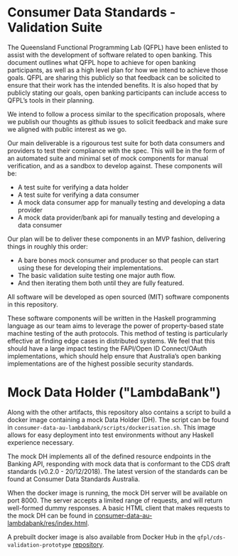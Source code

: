 # Consumer Data Standards - Validation Suite

The Queensland Functional Programming Lab (QFPL) have been enlisted to assist
with the development of software related to open banking. This document
outlines what QFPL hope to achieve for open banking participants, as well as a
high level plan for how we intend to achieve those goals. QFPL are sharing
this publicly so that feedback can be solicited to ensure that their work has
the intended benefits. It is also hoped that by publicly stating our goals,
open banking participants can include access to QFPL’s tools in their
planning.

We intend to follow a process similar to the specification proposals, where we
publish our thoughts as github issues to solicit feedback and make sure we
aligned with public interest as we go.

Our main deliverable is a rigourous test suite for both data consumers and
providers to test their compliance with the spec. This will be in the form of
an automated suite and minimal set of mock components for manual verification,
and as a sandbox to develop against. These components will be:

- A test suite for verifying a data holder
- A test suite for verifying a data consumer
- A mock data consumer app for manually testing and developing a data provider
- A mock data provider/bank api for manually testing and developing a data consumer

Our plan will be to deliver these components in an MVP fashion, delivering things
in roughly this order:

- A bare bones mock consumer and producer so that people can start using these for
  developing their implementations.
- The basic validation suite testing one major auth flow.
- And then iterating them both until they are fully featured.

All software will be developed as open sourced (MIT) software components in this
repository.

These software components will be written in the Haskell programming language
as our team aims to leverage the power of property-based state machine testing
of the auth protocols. This method of testing is particularly effective at
finding edge cases in distributed systems. We feel that this should have a
large impact testing the FAPI/Open ID Connect/OAuth implementations, which
should help ensure that Australia’s open banking implementations are of the
highest possible security standards.

Mock Data Holder ("LambdaBank")
============================================================================
Along with the other artifacts, this repository also contains a script to build a docker image containing a mock Data Holder (DH). The script can be found in `consumer-data-au-lambdabank/scripts/dockerisation.sh`. This image allows for easy deployment into test environments without any Haskell experience necessary.

The mock DH implements all of the defined resource endpoints in the Banking API, responding with mock data that is conformant to the CDS draft standards (v0.2.0 - 20/12/2018). The latest version of the standards can be found at Consumer Data Standards Australia.

When the docker image is running, the mock DH server will be available on port 8000. The server accepts a limited range of requests, and will return well-formed dummy responses. A basic HTML client that makes requests to the mock DH can be found in [consumer-data-au-lambdabank/res/index.html](./consumer-data-au-lambdabank/res/index.html).

A prebuilt docker image is also available from Docker Hub in the `qfpl/cds-validation-prototype` [repository](https://cloud.docker.com/repository/docker/qfpl/cds-dh-prototype).
